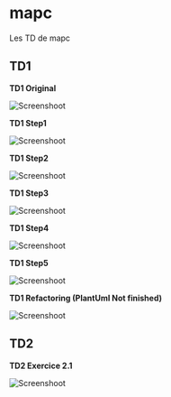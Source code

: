 # mapc
Les TD de mapc

## TD1

__TD1 Original__

![Screenshoot](ScreenShotTD/TD1/TD1Original.png "PlantUML TD1 Original")

__TD1 Step1__

![Screenshoot](ScreenShotTD/TD1/TD1Step1.png "PlantUML TD1 Step1")

__TD1 Step2__

![Screenshoot](ScreenShotTD/TD1/TD1Step2.png "PlantUML TD1 Step2")

__TD1 Step3__

![Screenshoot](ScreenShotTD/TD1/TD1Step3.png "PlantUML TD1 Step3")

__TD1 Step4__

![Screenshoot](ScreenShotTD/TD1/TD1Step4.png "PlantUML TD1 Step4")

__TD1 Step5__

![Screenshoot](ScreenShotTD/TD1/TD1Step5.png "PlantUML TD1 Step5")

__TD1 Refactoring (PlantUml Not finished)__

![Screenshoot](ScreenShotTD/TD1/TD1Refactoring.png "PlantUML TD1 Refactoring")

## TD2

__TD2 Exercice 2.1__

![Screenshoot](ScreenShotTD/TD2/TD2SystemeFichier.png "PlantUML TD2 SystemeFichier")